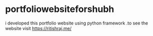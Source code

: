 # portfoliowebsiteforshubh
i developed this portfolio website using python framework .to see the website visit https://ritishraj.me/
